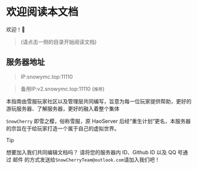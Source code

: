 # 欢迎阅读本文档

欢迎！👋
> (请点击一侧的目录开始阅读文档)

##  服务器地址

> IP:snowymc.top:11110


> 备用IP:v2.snowymc.top:11110 (`推荐`)


本指南由雪服玩家社区以及管理层共同编写，旨意为每一位玩家提供帮助，更好的游玩服务器、了解服务器，更好的融入着整个集体

`SnowCherry` 即雪之樱，俗称雪服，原 HaoServer 后经“重生计划”更名，本服务器的宗旨在于给玩家打造一个属于自己的虚拟世界。




> [!TIP]
> 想要加入我们共同编辑文档吗？
请将您的服务器内 ID、Github ID 以及 QQ 号通过 邮件 的方式发送给`SnowCherryTeam@outlook.com`请加入我们吧！



